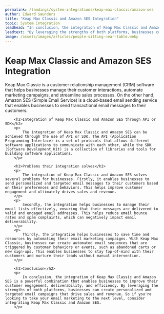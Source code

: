 ```yaml
---
permalink: /landings/system-integrations/keap-max-classic/amazon-ses
author: Edward Saunders
title: "Keap Max Classic and Amazon SES Integration"
topic: System Integration
leadhead: "In conclusion, the integration of Keap Max Classic and Amazon SES is a powerful combination that enables businesses to improve their customer engagement, deliverability, and efficiency"
leadtext: "By leveraging the strengths of both platforms, businesses can create personalized and targeted email campaigns that drive sales and revenue. So if you're looking to take your email marketing to the next level, consider integrating Keap Max Classic and Amazon SES."
image: /assets/images/articles/people-sitting-near-table.webp
---
```

<div class="arttext">        <h1>Keap Max Classic and Amazon SES Integration</h1>
        <p>
            Keap Max Classic is a customer relationship management (CRM) software that helps businesses manage their customer interactions, automate marketing campaigns, and streamline sales processes. On the other hand, Amazon SES (Simple Email Service) is a cloud-based email sending service that enables businesses to send transactional email messages to their customers.
        </p>

        <h2>Integration of Keap Max Classic and Amazon SES through API or SDK</h2>
        <p>
            The integration of Keap Max Classic and Amazon SES can be achieved through the use of API or SDK. The API (Application Programming Interface) is a set of protocols that allows different software applications to communicate with each other, while the SDK (Software Development Kit) is a collection of libraries and tools for building software applications.
        </p>

        <h2>Problems their integration solves</h2>
        <p>
            The integration of Keap Max Classic and Amazon SES solves several problems for businesses. Firstly, it enables businesses to send personalized and targeted email messages to their customers based on their preferences and behaviors. This helps improve customer engagement and ultimately drives sales and revenue.
        </p>
        <p>
            Secondly, the integration helps businesses to manage their email lists effectively, ensuring that their messages are delivered to valid and engaged email addresses. This helps reduce email bounce rates and spam complaints, which can negatively impact email deliverability.
        </p>
        <p>
            Thirdly, the integration helps businesses to save time and resources by automating their email marketing campaigns. With Keap Max Classic, businesses can create automated email sequences that are triggered by customer behaviors or events, such as abandoned carts or new sign-ups. This enables businesses to stay top-of-mind with their customers and nurture their leads without manual intervention.
        </p>

        <h2>Conclusion</h2>
        <p>
            In conclusion, the integration of Keap Max Classic and Amazon SES is a powerful combination that enables businesses to improve their customer engagement, deliverability, and efficiency. By leveraging the strengths of both platforms, businesses can create personalized and targeted email campaigns that drive sales and revenue. So if you're looking to take your email marketing to the next level, consider integrating Keap Max Classic and Amazon SES. 
        </p>
</div>